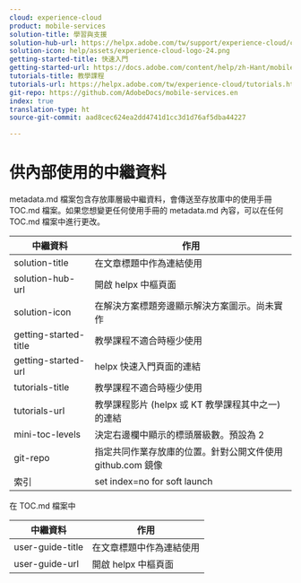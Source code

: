 ```yaml
---
cloud: experience-cloud
product: mobile-services
solution-title: 學習與支援
solution-hub-url: https://helpx.adobe.com/tw/support/experience-cloud/core-services.html
solution-icon: help/assets/experience-cloud-logo-24.png
getting-started-title: 快速入門
getting-started-url: https://docs.adobe.com/content/help/zh-Hant/mobile-services/using/get-started-ug/gs.html
tutorials-title: 教學課程
tutorials-url: https://helpx.adobe.com/tw/experience-cloud/tutorials.html
git-repo: https://github.com/AdobeDocs/mobile-services.en
index: true
translation-type: ht
source-git-commit: aad8cec624ea2dd4741d1cc3d1d76af5dba44227

---
```



<!-- We need a better link for Tutorials. We can do this after we hit stage -->

# 供內部使用的中繼資料

metadata.md 檔案包含存放庫層級中繼資料，會傳送至存放庫中的使用手冊 TOC.md 檔案。如果您想變更任何使用手冊的 metadata.md 內容，可以在任何 TOC.md 檔案中進行更改。

| 中繼資料 | 作用 |
|--- |--- |
| solution-title | 在文章標題中作為連結使用 |
| solution-hub-url | 開啟 helpx 中樞頁面 |
| solution-icon | 在解決方案標題旁邊顯示解決方案圖示。尚未實作 |
| getting-started-title | 教學課程不適合時極少使用 |
| getting-started-url | helpx 快速入門頁面的連結 |
| tutorials-title | 教學課程不適合時極少使用 |
| tutorials-url | 教學課程影片 (helpx 或 KT 教學課程其中之一) 的連結 |
| mini-toc-levels | 決定右邊欄中顯示的標頭層級數。預設為 2 |
| git-repo | 指定共同作業存放庫的位置。針對公開文件使用 github.com 鏡像 |
| 索引 | set index=no for soft launch |

在 TOC.md 檔案中

| 中繼資料 | 作用 |
|--- |--- |
| user-guide-title | 在文章標題中作為連結使用 |
| user-guide-url | 開啟 helpx 中樞頁面 |
